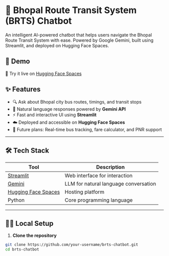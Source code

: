 # 🚌 Bhopal Route Transit System (BRTS) Chatbot

An intelligent AI-powered chatbot that helps users navigate the Bhopal Route Transit System with ease. Powered by Google Gemini, built using Streamlit, and deployed on Hugging Face Spaces.


## 🚀 Demo

🧠 Try it live on [Hugging Face Spaces](https://huggingface.co/spaces/your-username/brts-chatbot)

## ✨ Features

- 🔍 Ask about Bhopal city bus routes, timings, and transit stops
- 🧠 Natural language responses powered by **Gemini API**
- ⚡ Fast and interactive UI using **Streamlit**
- ☁️ Deployed and accessible on **Hugging Face Spaces**
- 📍 Future plans: Real-time bus tracking, fare calculator, and PNR support

---

## 🛠️ Tech Stack

| Tool           | Description                                      |
|----------------|--------------------------------------------------|
| [Streamlit](https://streamlit.io) | Web interface for interaction           |
| [Gemini](https://ai.google.dev/gemini) | LLM for natural language conversation |
| [Hugging Face Spaces](https://huggingface.co/spaces) | Hosting platform                     |
| Python         | Core programming language                        |

---

## 🧑‍💻 Local Setup

1. **Clone the repository**

```bash
git clone https://github.com/your-username/brts-chatbot.git
cd brts-chatbot
